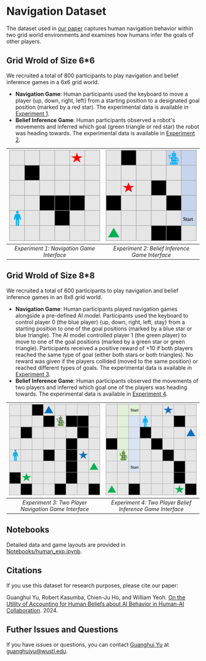 # Navigation Dataset

The dataset used in [our paper](https://arxiv.org/abs/2406.06051) captures human navigation behavior within two grid world environments and examines how humans infer the goals of other players.


## Grid Wrold of Size 6*6

We recruited a total of 800 participants to play navigation and belief inference games in a 6x6 grid world.

- **Navigation Game**: Human participants used the keyboard to move a player {up, down, right, left} from a starting position to a designated goal position (marked by a red star). The experimental data is available in [Experiment 1](experiment1/).
- **Belief Inference Game**: Human participants observed a robot's movements and inferred which goal (green triangle or red star) the robot was heading towards. The experimental data is available in [Experiment 2](experiment2/).


| ![Experiment 1: Navigation Game Interface](figures/navigation-game.png) | ![Experiment 2: Belief Inference Game Interface](figures/belief-inference.png) |
|:--:|:--:|
| *Experiment 1: Navigation Game Interface* | *Experiment 2: Belief Inference Game Interface* |



## Grid Wrold of Size 8*8

We recruited a total of 600 participants to play navigation and belief inference games in an 8x8 grid world.

- **Navigation Game**: Human participants played navigation games alongside a pre-defined AI model. Participants used the keyboard to control player 0 (the blue player) {up, down, right, left, stay} from a starting position to one of the goal positions (marked by a blue star or blue triangle). The AI model controlled player 1 (the green player) to move to one of the goal positions (marked by a green star or green triangle). Participants received a positive reward of +10 if both players reached the same type of goal (either both stars or both triangles). No reward was given if the players collided (moved to the same position) or reached different types of goals. The experimental data is available in [Experiment 3](experiment3/).
- **Belief Inference Game**: Human participants observed the movements of two players and inferred which goal one of the players was heading towards. The experimental data is available in [Experiment 4](experiment4/).

| ![Experiment 3: Navigation Game Interface](figures/navigation-game-two-player.png) | ![Experiment 4: Belief Inference Game Interface](figures/belief-inference-two-player.png) |
|:--:|:--:|
| *Experiment 3: Two Player Navigation Game Interface* | *Experiment 4: Two Player Belief Inference Game Interface* |



## Notebooks

Detailed data and game layouts are provided in [Notebooks/human_exp.ipynb](Notebooks/human_exp.ipynb).

## Citations

If you use this dataset for research purposes, please cite our paper:

Guanghui Yu, Robert Kasumba, Chien-Ju Ho, and William Yeoh. [On the Utility of Accounting for Human Beliefs about AI Behavior in Human-AI Collaboration](https://arxiv.org/abs/2406.06051). 2024.

## Futher Issues and Questions

If you have issues or questions, you can contact [Guanghui Yu](https://augustusyu.github.io/guanghuiyu.github.io/) at [guanghuiyu@wustl.edu](guanghuiyu@wustl.edu).
